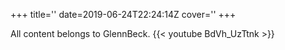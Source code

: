 +++
title=''
date=2019-06-24T22:24:14Z
cover=''
+++

All content belongs to GlennBeck.
{{< youtube BdVh_UzTtnk >}}
